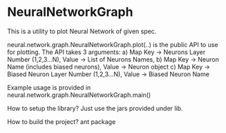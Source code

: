 # NeuralNetworkGraph
This is a utility to plot Neural Network of given spec.

neural.network.graph.NeuralNetworkGraph.plot(..) is the public API to use for plotting. The API takes 3 arguments: 
  a) Map Key -> Neurons Layer Number (1,2,3...N), Value -> List of Neurons Names, 
  b) Map Key -> Neuron Name (includes biased neurons), Value -> Neuron object
  c) Map Key -> Biased Neuron Layer Number (1,2,3...N), Value -> Biased Neuron Name
  
Example usage is provided in neural.network.graph.NeuralNetworkGraph.main() 

How to setup the library?
Just use the jars provided under lib. 

How to build the project?
ant package

